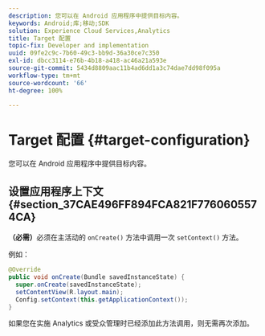 ```yaml
---
description: 您可以在 Android 应用程序中提供目标内容。
keywords: Android;库;移动;SDK
solution: Experience Cloud Services,Analytics
title: Target 配置
topic-fix: Developer and implementation
uuid: 09fe2c9c-7b60-49c3-bb9d-36a30ce7c350
exl-id: dbcc3114-e76b-4b18-a418-ac46a21a593e
source-git-commit: 5434d8809aac11b4ad6dd1a3c74dae7dd98f095a
workflow-type: tm+mt
source-wordcount: '66'
ht-degree: 100%

---
```


# Target 配置 {#target-configuration}

您可以在 Android 应用程序中提供目标内容。

## 设置应用程序上下文 {#section_37CAE496FF894FCA821F7760605574CA}

**（必需）**&#x200B;必须在主活动的 `onCreate()` 方法中调用一次 `setContext()` 方法。

例如：

```java
@Override 
public void onCreate(Bundle savedInstanceState) { 
  super.onCreate(savedInstanceState); 
  setContentView(R.layout.main); 
  Config.setContext(this.getApplicationContext()); 
}
```

如果您在实施 Analytics 或受众管理时已经添加此方法调用，则无需再次添加。
